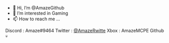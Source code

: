 - 👋 Hi, I’m @AmazeGithub
- 👀 I’m interested in Gaming
- 📫 How to reach me ...

Discord : Amaze#9464
Twitter : [@AmazeRwitte](https://twitter.com/AmazeTweeter?t=o68dd4H3AOVwlAQAmWSpQw&s=09)
Xbox : AmazeMCPE 
Github 💀 


<!---
AmazeGithub/AmazeGithub is a ✨ special ✨ repository because its `README.md` (this file) appears on your GitHub profile.
You can click the Preview link to take a look at your changes.
--->

